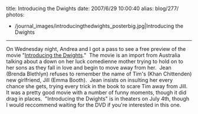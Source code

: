 title: Introducing the Dwights
date: 2007/6/29 10:00:40
alias: blog/277/
photos:
- /journal_images/introducingthedwights_posterbig.jpg|Introducing the Dwights
---
On Wednesday night, Andrea and I got a pass to see a free preview of the movie "[Introducing the Dwights](http://wip.warnerbros.com/introducingthedwights/)."  The movie is an import from Australia talking about a down on her luck comedienne mother trying to hold on to her sons as they fall in love and begin to move away from her.  Jean (Brenda Blethlyn) refuses to remember the name of Tim's (Khan Chittenden) new girlfriend, Jill (Emma Booth).  Jean insists on insulting her every chance she gets, trying every trick in the book to scare Tim away from Jill.  It was a pretty good movie with a number of funny moments, though it did drag in places.  "Introducing the Dwights" is in theaters on July 4th, though I would reccommend waiting for the DVD if you're interested in this one.